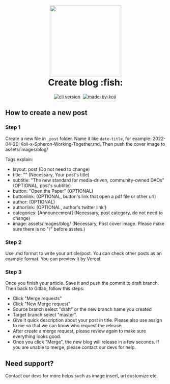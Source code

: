 <!-- language-all: javascript -->

<h1 align="center">
  <img src="https://raw.githubusercontent.com/koii-network/koii.X/main/.github/images/koii_logo.svg" width="224px"/><br/>
  Create blog :fish:
</h1>
<p align="center">
   <a href="https://discord.gg/koii-network" target="_blank"><img src="https://img.shields.io/badge/Discord-7289DA?style=flat&logo=discord&logoColor=white" alt="cli version" /></a>&nbsp;
   <a href="http://koii.network/" target="_blank"> <img src="https://img.shields.io/badge/made%20by-koii-blue" alt="made-by-koii" /></a>&nbsp;
</p>

## How to create a new post

### Step 1

Create a new file in `_post` folder. Name it like `date-title`, for example: 2022-04-20-Koii-x-Spheron-Working-Together.md. Then push the cover image to assets/images/blog/

Tags explain:

- layout: post (Do not need to change)
- title: "" (Necessary, Your post's title)
- subtitle: "The new standard for media-driven, community-owned DAOs" (OPTIONAL, post's subtitle)
- button: "Open the Paper" (OPTIONAL)
- buttonlink: (OPTIONAL, button's link that open a pdf file or other url)
- author: (OPTIONAL)
- authorlink: (OPTIONAL, author's twitter link')
- categories: [Announcement] (Necessary, post category, do not need to change)
- image: assets/images/blog/ (Necessary, Post cover image. Please make sure there is no "/" before asstes.)

### Step 2

Use .md format to write your article/post. You can check other posts as an example format. You can preview it by Vercel.

### Step 3

Once you finish your article. Save it and push the commit to draft branch. Then back to Gitlab, follow this steps:

- Click "Merge requests"
- Click "New Merge request"
- Source branch select "draft" or the new branch name you created
- Target branch select "master".
- Give it quick description about your post in title. Please also use assign to me so that we can know who request the release.
- After create a merge request, please review again to make sure everything looks good.
- Once you click "Merge", the new blog will release in a few seconds. If you are unable to merge, please contact our devs for help.

## Need support?

Contact our devs for more helps such as image insert, url customize etc.
